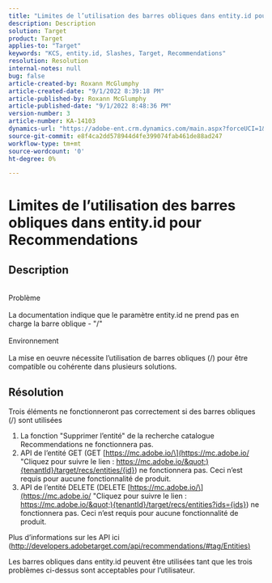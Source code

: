 ```yaml
---
title: "Limites de l’utilisation des barres obliques dans entity.id pour Recommendations"
description: Description
solution: Target
product: Target
applies-to: "Target"
keywords: "KCS, entity.id, Slashes, Target, Recommendations"
resolution: Resolution
internal-notes: null
bug: false
article-created-by: Roxann McGlumphy
article-created-date: "9/1/2022 8:39:18 PM"
article-published-by: Roxann McGlumphy
article-published-date: "9/1/2022 8:48:36 PM"
version-number: 3
article-number: KA-14103
dynamics-url: "https://adobe-ent.crm.dynamics.com/main.aspx?forceUCI=1&pagetype=entityrecord&etn=knowledgearticle&id=05f7ab20-362a-ed11-9db1-002248086a27"
source-git-commit: e8f4ca2dd578944d4fe399074fab461de88ad247
workflow-type: tm+mt
source-wordcount: '0'
ht-degree: 0%

---
```


# Limites de l’utilisation des barres obliques dans entity.id pour Recommendations

## Description

<br>Problème<br><br>
La documentation indique que le paramètre entity.id ne prend pas en charge la barre oblique - &quot;/&quot;
<br><br>Environnement<br><br>
La mise en oeuvre nécessite l’utilisation de barres obliques (/) pour être compatible ou cohérente dans plusieurs solutions.


## Résolution


Trois éléments ne fonctionneront pas correctement si des barres obliques (/) sont utilisées

1. La fonction &quot;Supprimer l’entité&quot; de la recherche catalogue Recommendations ne fonctionnera pas.
2. API de l’entité GET (GET [https://mc.adobe.io/\](https://mc.adobe.io/ &quot;Cliquez pour suivre le lien : https://mc.adobe.io/&quot;){tenantId}/target/recs/entities/{id}) ne fonctionnera pas. Ceci n’est requis pour aucune fonctionnalité de produit.
3. API de l’entité DELETE (DELETE [https://mc.adobe.io/\](https://mc.adobe.io/ &quot;Cliquez pour suivre le lien : https://mc.adobe.io/&quot;){tenantId}/target/recs/entities?ids={ids}) ne fonctionnera pas. Ceci n’est requis pour aucune fonctionnalité de produit.


Plus d’informations sur les API ici ([http://developers.adobetarget.com/api/recommendations/#tag/Entities)](http://developers.adobetarget.com/api/recommendations/#tag/Entities%29 "Cliquez pour suivre le lien : http://developers.adobetarget.com/api/recommendations/#tag/Entities)")

Les barres obliques dans entity.id peuvent être utilisées tant que les trois problèmes ci-dessus sont acceptables pour l’utilisateur.
